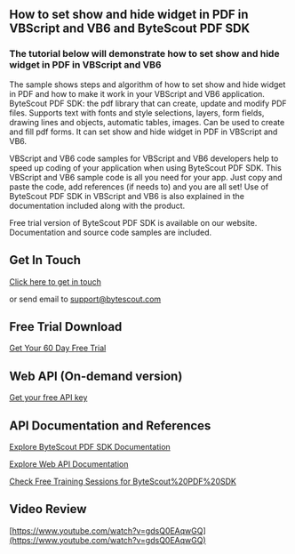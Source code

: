 ## How to set show and hide widget in PDF in VBScript and VB6 and ByteScout PDF SDK

### The tutorial below will demonstrate how to set show and hide widget in PDF in VBScript and VB6

The sample shows steps and algorithm of how to set show and hide widget in PDF and how to make it work in your VBScript and VB6 application. ByteScout PDF SDK: the pdf library that can create, update and modify PDF files. Supports text with fonts and style selections, layers, form fields, drawing lines and objects, automatic tables, images. Can be used to create and fill pdf forms. It can set show and hide widget in PDF in VBScript and VB6.

VBScript and VB6 code samples for VBScript and VB6 developers help to speed up coding of your application when using ByteScout PDF SDK. This VBScript and VB6 sample code is all you need for your app. Just copy and paste the code, add references (if needs to) and you are all set! Use of ByteScout PDF SDK in VBScript and VB6 is also explained in the documentation included along with the product.

Free trial version of ByteScout PDF SDK is available on our website. Documentation and source code samples are included.

## Get In Touch

[Click here to get in touch](https://bytescout.zendesk.com/hc/en-us/requests/new?subject=ByteScout%20PDF%20SDK%20Question)

or send email to [support@bytescout.com](mailto:support@bytescout.com?subject=ByteScout%20PDF%20SDK%20Question) 

## Free Trial Download

[Get Your 60 Day Free Trial](https://bytescout.com/download/web-installer?utm_source=github-readme)

## Web API (On-demand version)

[Get your free API key](https://pdf.co/documentation/api?utm_source=github-readme)

## API Documentation and References

[Explore ByteScout PDF SDK Documentation](https://bytescout.com/documentation/index.html?utm_source=github-readme)

[Explore Web API Documentation](https://pdf.co/documentation/api?utm_source=github-readme)

[Check Free Training Sessions for ByteScout%20PDF%20SDK](https://academy.bytescout.com/)

## Video Review

[https://www.youtube.com/watch?v=gdsQ0EAqwGQ](https://www.youtube.com/watch?v=gdsQ0EAqwGQ)